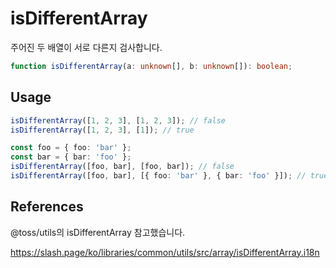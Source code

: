 # isDifferentArray

주어진 두 배열이 서로 다른지 검사합니다.

```ts
function isDifferentArray(a: unknown[], b: unknown[]): boolean;
```

## Usage

```ts
isDifferentArray([1, 2, 3], [1, 2, 3]); // false
isDifferentArray([1, 2, 3], [1]); // true

const foo = { foo: 'bar' };
const bar = { bar: 'foo' };
isDifferentArray([foo, bar], [foo, bar]); // false
isDifferentArray([foo, bar], [{ foo: 'bar' }, { bar: 'foo' }]); // true
```

## References

@toss/utils의 isDifferentArray 참고했습니다.

https://slash.page/ko/libraries/common/utils/src/array/isDifferentArray.i18n
